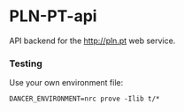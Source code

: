 
# PLN-PT-api

API backend for the http://pln.pt web service.

### Testing

Use your own environment file:

    DANCER_ENVIRONMENT=nrc prove -Ilib t/*

